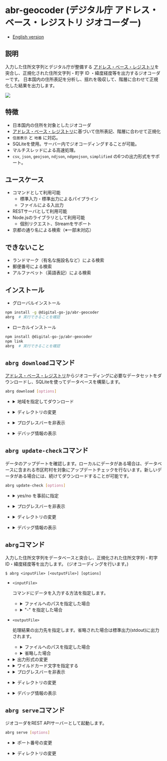 # abr-geocoder (デジタル庁 アドレス・ベース・レジストリ ジオコーダー)

- [English version](./README.md)

## 説明

  入力した住所文字列とデジタル庁が整備する [アドレス・ベース・レジストリ](https://catalog.registries.digital.go.jp/rc/dataset/)を突合し、正規化された住所文字列・町字 ID ・緯度経度等を出力するジオコーダーです。
  日本国内の住所表記を分析し、揺れを吸収して、階層に合わせて正規化した結果を出力します。

  ![](https://lp.geocoder.address-br.digital.go.jp/assets/2024072820391722166771.png)

## 特徴

  - 日本国内の住所を対象としたジオコーダ
  - [アドレス・ベース・レジストリ](https://catalog.registries.digital.go.jp/rc/dataset/)に基づいて住所表記、階層に合わせて正規化
  - `住居表示` と `地番` に対応。
  - SQLiteを使用。サーバー内でジオコーディングすることが可能。
  - マルチスレッドによる高速処理。
  - `csv`, `json`, `geojson`, `ndjson`, `ndgeojson`, `simplified` の6つの出力形式をサポート。

## ユースケース

  - コマンドとして利用可能
    - 標準入力・標準出力によるパイプライン
    - ファイルによる入出力
  - RESTサーバとして利用可能
  - Node.jsのライブラリとして利用可能
    - 個別リクエスト、Streamをサポート
  - 京都の通り名による検索（※一部未対応）

## できないこと

  - ランドマーク（有名な施設名など）による検索
  - 郵便番号による検索
  - アルファベット（英語表記）による検索

## インストール

  - グローバルインストール
  ```sh
  npm install -g @digital-go-jp/abr-geocoder
  abrg  # 実行できることを確認
  ```

  - ローカルインストール 
  ```sh
  npm install @digital-go-jp/abr-geocoder
  npm link
  abrg  # 実行できることを確認
  ```

## `abrg download`コマンド

  [アドレス・ベース・レジストリ](https://catalog.registries.digital.go.jp/rc/dataset/)からジオコーディングに必要なデータセットをダウンロードし、SQLiteを使ってデータベースを構築します。

  ```sh
  abrg download [options]
  ```

  - <details>
    <summary>地域を指定してダウンロード</summary>

    特定の都道府県や市町村を指定して、地域を限定したデータベースを構築することが可能です。これによりダウンロードするデータサイズを抑え、データベースを早く構築することが出来るようになります。

    地域を指定するコードは、[全国地方公共団体コード](https://www.soumu.go.jp/denshijiti/code.html)を指定します。
    複数の地域を指定する場合は、半角空白で区切ります。

    ```sh
    # 東京都のデータをダウンロードする
    abrg download -c 130001

    # 東京都と神奈川県のデータをダウンロードする
    abrg download -c 130001 140007

    # 千代田区のデータをダウンロードする
    abrg download -c 131016
    ```
  </details>

  - <details>
    <summary>ディレクトリの変更</summary>

    データセットファイルをダウンロードしたり、データベースを保存するディレクトリを変更することができます。
    デフォルトでは `$HOME/.abr-geocoder` に保存します。

    ```sh
    abrg download -d (データを保存するディレクトリへのパス)
    ```
  </details>

  - <details>
    <summary>プログレスバーを非表示</summary>
    silentオプションを指定すると、プログレスバーを表示しません。

    ```sh
    abrg download --silent
    ```
  </details>

  - <details>
    <summary>デバッグ情報の表示</summary>
    処理が完了したとき、処理に掛かった時間を表示します。

    ```sh
    abrg download --debug
    ```
  </details>

## `abrg update-check`コマンド

  データのアップデートを確認します。ローカルにデータがある場合は、データベースに含まれる市区町村を対象にアップデートチェックを行ないます。新しいデータがある場合には、続けてダウンロードすることが可能です。

  ```sh
  abrg update-check [options]
  ```

  - <details>
    <summary>yes/no を事前に指定</summary>
    利用可能な更新データがある場合、続けてダウンロードを行うかどうかを事前に指定しておくことができます。

    ```sh
    # 続けてダウンロードを行う場合
    abrg update-check --yes

    # 続けてダウンロードを行わない場合
    abrg update-check --no
    ```
  </details>

  - <details>
    <summary>プログレスバーを非表示</summary>
    silentオプションを指定すると、プログレスバーを表示しません。

    ```sh
    abrg update-check --silent
    ```
  </details>

  - <details>
    <summary>ディレクトリの変更</summary>

    データベースを保存するディレクトリを指定します。デフォルトでは `$HOME/.abr-geocoder` です。

    ```sh
    abrg update-check -d (データを保存するディレクトリへのパス)
    ```
  </details>

  - <details>
    <summary>デバッグ情報の表示</summary>
    処理が完了したとき、処理に掛かった時間を表示します。

    ```sh
    abrg update-check --debug
    ```
  </details>

## `abrg`コマンド

  入力した住所文字列をデータベースと突合し、正規化された住所文字列・町字 ID・緯度経度等を出力します。
  (ジオコーディングを行います。)

  ```
  $ abrg <inputFile> [<outputFile>] [options]
  ```

  - `<inputFile>`
    
    コマンドにデータを入力する方法を指定します。

    - <details>
      <summary>ファイルへのパスを指定した場合</summary>
      指定されたテキストファイルをジオコーディングします。
      １行単位（１行につき１つのアドレス）で記入してください。

      例：
      ```
      abrg ./sample.txt
      ```

      sample.txt
      ```
      東京都千代田区紀尾井町1-3
      東京都千代田区永田町1-10-1
      ...
      東京都千代田区永田町一丁目7番1号
      ```
      </details>

    - <details>
      <summary>"-" を指定した場合</summary>
      標準入力からデータを受け取ります。

      例：
      ```
      echo "東京都千代田区紀尾井町1-3　東京ガーデンテラス紀尾井町 19階、20階" | abrg -
      ```
      </details>
      

  - `<outputFile>`
  
    処理結果の出力先を指定します。省略された場合は標準出力(stdout)に出力されます。

    - <details>
      <summary>ファイルへのパスを指定した場合</summary>
      指定されたファイルに処理結果を出力します。出力形式は `--format` オプションに基づきます。

      例：
      ```
      abrg ./input.txt ./output.json
      ```
      </details>

    - <details>
      <summary>省略した場合</summary>
      省略された場合は標準出力(stdout)に出力されます。

      例：
      ```
      cat ./sample.txt | abrg - | jq
      ```
      </details>
      
  - <details>
    <summary>出力形式の変更</summary>
    
    `-f`, `--format` オプションで出力書式を変更できます。デフォルトは`json`です。

    | format     | 説明                                                           |
    |------------|---------------------------------------------------------------|
    | csv        | カンマ区切りのcsv形式で結果を出力します                             |
    | simplified | 出力フィールドを限定した、カンマ区切りのcsv形式で結果を出力します        |
    | json       | JSON形式で結果を出力します                                        |
    | ndjson     | NDJSON形式で結果を出力します                                      |
    | geojson    | GeoJSON形式で結果を出力します                                     |
    | ndgeojson  | NDGeoJSON形式で結果を出力します                                   |

    </details>

  - <details>
    <summary>ワイルドカード文字を指定する</summary>
    任意の1文字をワイルドカードとして扱うことができます。
    utf-8で表現できない旧漢字などを●（黒丸）などに変換した場合などに、指定すると便利です。デフォルトは`?`です。

    例:
    ```
    echo "東京都町●市森野2-2-22" | abrg - --fuzzy "●"
    ```
    </details>

  - <details>
    <summary>プログレスバーを非表示</summary>
    silentオプションを指定すると、プログレスバーを表示しません。

    ```sh
    abrg ./input.txt ./output.txt --silent
    ```
  </details>

  - <details>
    <summary>ディレクトリの変更</summary>

    データベースを保存するディレクトリを指定します。デフォルトでは `$HOME/.abr-geocoder` です。

    ```sh
    abrg ./input.txt ./output.txt  -d (データを保存するディレクトリへのパス)
    ```
  </details>

  - <details>
    <summary>デバッグ情報の表示</summary>
    処理が完了したとき、処理に掛かった時間を表示します。
    また入力された住所文字列にマッチした各テーブルの主キーの情報が出力されます。

    ```sh
    abrg ./input.txt ./output.txt --debug
    ```
  </details>

## `abrg serve`コマンド

  ジオコーダをREST APIサーバーとして起動します。

  ```sh
  abrg serve [options]
  ```

  - <details>
    <summary>ポート番号の変更</summary>

    REST APIサーバーのポート番号を変更します。デフォルトは `3000` です。

    ```sh
    abrg serve -p 8080
    ```
  </details>

  - <details>
    <summary>ディレクトリの変更</summary>

    データベースを保存するディレクトリを指定します。デフォルトでは `$HOME/.abr-geocoder` です。

    ```sh
    abrg serve  -d (データを保存するディレクトリへのパス)
    ```
  </details>
